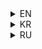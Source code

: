 <details>
<summary>EN</summary>
  
### ImGui DX11 Hook template
This repo provides basic functionality in order to write own game stuffs etc.

</details>

<details>
<summary>KR</summary>
  
### ImGui DX11 Hook 참고
이 레포는 기본 기능을 제공하며 원하는 대로 다양하게 개발할 수 있습니다.
  
</details>

<details>
<summary>RU</summary>
  
### Шаблон ImGui DX11 Hook 
Этот репозиторий предостовляет базовый функционал чтобы делать всякие разные штуки.

</details>
